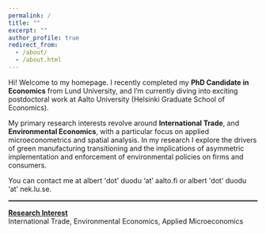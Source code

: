 ```yaml
---
permalink: /
title: ""
excerpt: ""
author_profile: true
redirect_from: 
  - /about/
  - /about.html
---
```


Hi! Welcome to my homepage. 
I recently completed my **PhD Candidate in Economics** from <a href="https://portal.research.lu.se/en/persons/albert-duodu" style="text-decoration: none" target="_blank">Lund University</a>, and I’m currently diving into exciting postdoctoral work at <a href="https://www.aalto.fi/en/department-of-economics/albert-duodu" style="text-decoration: none" target="_blank"> Aalto University </a> (Helsinki Graduate School of Economics).


My primary research interests revolve around  **International Trade**, and **Environmental Economics**, with a particular focus on applied microeconometrics and spatial analysis.  In my research I explore the drivers of green manufacturing transitioning and the implications of asymmetric implementation and enforcement of environmental policies on firms and consumers.


You can contact me at albert 'dot' duodu ‘at’ aalto.fi or albert 'dot' duodu ‘at’ nek.lu.se.
<hr style="border:1px solid gray">


[**Research Interest**]()   
International Trade, Environmental Economics, Applied Microeconomics